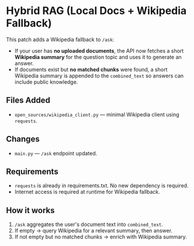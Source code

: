 # Hybrid RAG (Local Docs + Wikipedia Fallback)

This patch adds a Wikipedia fallback to `/ask`:

- If your user has **no uploaded documents**, the API now fetches a short **Wikipedia summary** for the question topic and uses it to generate an answer.
- If documents exist but **no matched chunks** were found, a short Wikipedia summary is appended to the `combined_text` so answers can include public knowledge.

## Files Added
- `open_sources/wikipedia_client.py` — minimal Wikipedia client using `requests`.

## Changes
- `main.py` — `/ask` endpoint updated.

## Requirements
- `requests` is already in requirements.txt. No new dependency is required.
- Internet access is required at runtime for Wikipedia fallback.

## How it works
1. `/ask` aggregates the user's document text into `combined_text`.
2. If empty → query Wikipedia for a relevant summary, then answer.
3. If not empty but no matched chunks → enrich with Wikipedia summary.
